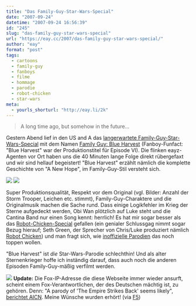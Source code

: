 ```yaml
---
title: "Das Family-Guy-Star-Wars-Special"
date: "2007-09-24"
datetime: "2007-09-24 16:56:39"
id: "245"
slug: "das-family-guy-star-wars-special"
url: "https://eay.cc/2007/das-family-guy-star-wars-special/"
author: "eay"
format: "post"
tags:
  - cartoons
  - family-guy
  - fanboys
  - filme
  - hommage
  - parodie
  - robot-chicken
  - star-wars
meta:
  - yourls_shorturl: "http://eay.li/2k"
---
```


> A long time ago, but somehow in the future...

Gestern Abend lief in den US and A das [langerwartete Family-Guy-Star-Wars-Special](//eay.cc/2007/peter-griffin-ist-han-solo/) mit dem Namen [Family Guy: Blue Harvest](//eay.cc/2007/family-guy-blue-harvest/) (Fanboy-Funfact: "Blue Harvest" war der Produktionstitel für Episode VI). Die flinken eayz-Agenten vor Ort haben uns die 40 Minuten lange Folge direkt rübergefaxt und wir sind hellauf begeistert! "Blue Harvest" erzählt nämlich die komplette Geschichte von "A New Hope", im Family-Guy-Stil versteht sich.

![](/uploads/2007/vader_original.jpg) ![](/uploads/2007/vader_familyguy.jpg)

Super Produktionsqualität, Respekt vor dem Original (vgl. Bilder: Anzahl der Storm Trooper, Leichen etc. stimmt), Family-Guy-Charaktere und die Originalmusik machen die Sache rund. Dass einige Logikfehler im Krieg der Sterne aufgedeckt werden, Obi Wan plötzlich auf Luke steht und die Cantina Band nur einen Song kennt: herrlich! Es hat mir sogar besser als das [Robot-Chicken-Special](//eay.cc/2007/the-force-is-strong-with-this-chicken/) gefallen (ein genialer Schlussgag nimmt sogar Bezug hierauf; Seth Green, der Sprecher von Chris/Luke produziert nämlich [Robot Chicken](http://eay.cc/artikel/robotchicken/)) und man fragt sich, wie [inoffizielle Parodien](//eay.cc/2007/moge-der-saft-mit-dir-sein/) das noch toppen wollen.

"Blue Harvest" ist _die_ Star-Wars-Parodie schlechthin! Und als alter Sternenkrieger hoffe ich inständig darauf, dass auch noch die anderen Episoden Family-Guy-mäßig verfilmt werden.

[![](/uploads/2008/amazon_blueharvest.gif)](http://www.amazon.de/exec/obidos/ASIN/B0012OVDRM/eayznet-21) **Update:** Die Fox-IP-Adresse die diese Webseite immer wieder ansurft, scheint einem Fox-Verantwortlichen, der des Deutschen mächtig ist, zu gehören. Denn: "A parody of 'The Empire Strikes Back' seems likely", [berichtet AICN](http://www.aintitcool.com/node/34165). Meine Wünsche wurden erhört! (via [F5](http://www.fuenf-filmfreunde.de/2007/09/24/family-guy-blue-harvest/))
